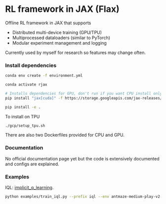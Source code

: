 # RL framework in JAX (Flax)

Offline RL framework in JAX that supports 
- Distributed multi-device training (GPU/TPU)
- Multiprocessed dataloaders (similar to PyTorch)
- Modular experiment management and logging

Currently used by myself for research so features may change often.

### Install dependencies

```bash
conda env create -f environment.yml

conda activate rjax

# Installs dependencies for GPU, don't run if you want CPU install only
pip install "jax[cuda]" -f https://storage.googleapis.com/jax-releases/jax_releases.html

pip install -e .
```

To install on TPU

```bash
./gcp/setup_tpu.sh
```

There are also two Dockerfiles provided for CPU and GPU.

### Documentation

No official documentation page yet but the code is extensively documented and configs are explained.  

### Examples

IQL: [implicit_q_learning](https://github.com/ikostrikov/implicit_q_learning).

```bash
python examples/train_iql.py --prefix iql --env antmaze-medium-play-v2 --num_workers 2
```
